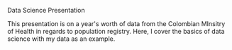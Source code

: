 Data Science Presentation

This presentation is on a year's worth of data from the Colombian MInsitry of Health in regards to population registry. Here, I cover the basics of data science with my data as an example.
